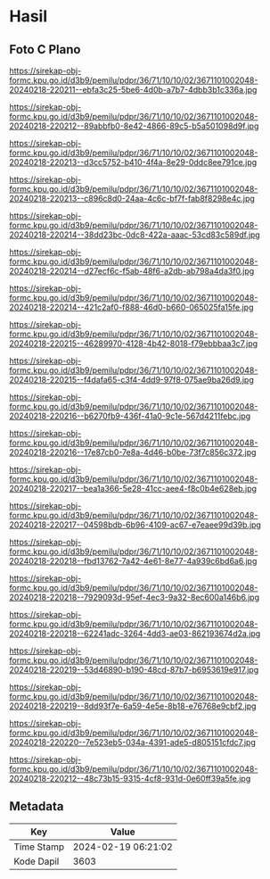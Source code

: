 # Hasil

## Foto C Plano

https://sirekap-obj-formc.kpu.go.id/d3b9/pemilu/pdpr/36/71/10/10/02/3671101002048-20240218-220211--ebfa3c25-5be6-4d0b-a7b7-4dbb3b1c336a.jpg

https://sirekap-obj-formc.kpu.go.id/d3b9/pemilu/pdpr/36/71/10/10/02/3671101002048-20240218-220212--89abbfb0-8e42-4866-89c5-b5a501098d9f.jpg

https://sirekap-obj-formc.kpu.go.id/d3b9/pemilu/pdpr/36/71/10/10/02/3671101002048-20240218-220213--d3cc5752-b410-4f4a-8e29-0ddc8ee791ce.jpg

https://sirekap-obj-formc.kpu.go.id/d3b9/pemilu/pdpr/36/71/10/10/02/3671101002048-20240218-220213--c896c8d0-24aa-4c6c-bf7f-fab8f8298e4c.jpg

https://sirekap-obj-formc.kpu.go.id/d3b9/pemilu/pdpr/36/71/10/10/02/3671101002048-20240218-220214--38dd23bc-0dc8-422a-aaac-53cd83c589df.jpg

https://sirekap-obj-formc.kpu.go.id/d3b9/pemilu/pdpr/36/71/10/10/02/3671101002048-20240218-220214--d27ecf6c-f5ab-48f6-a2db-ab798a4da3f0.jpg

https://sirekap-obj-formc.kpu.go.id/d3b9/pemilu/pdpr/36/71/10/10/02/3671101002048-20240218-220214--421c2af0-f888-46d0-b660-065025fa15fe.jpg

https://sirekap-obj-formc.kpu.go.id/d3b9/pemilu/pdpr/36/71/10/10/02/3671101002048-20240218-220215--46289970-4128-4b42-8018-f79ebbbaa3c7.jpg

https://sirekap-obj-formc.kpu.go.id/d3b9/pemilu/pdpr/36/71/10/10/02/3671101002048-20240218-220215--f4dafa65-c3f4-4dd9-97f8-075ae9ba26d9.jpg

https://sirekap-obj-formc.kpu.go.id/d3b9/pemilu/pdpr/36/71/10/10/02/3671101002048-20240218-220216--b6270fb9-436f-41a0-9c1e-567d4211febc.jpg

https://sirekap-obj-formc.kpu.go.id/d3b9/pemilu/pdpr/36/71/10/10/02/3671101002048-20240218-220216--17e87cb0-7e8a-4d46-b0be-73f7c856c372.jpg

https://sirekap-obj-formc.kpu.go.id/d3b9/pemilu/pdpr/36/71/10/10/02/3671101002048-20240218-220217--bea1a366-5e28-41cc-aee4-f8c0b4e628eb.jpg

https://sirekap-obj-formc.kpu.go.id/d3b9/pemilu/pdpr/36/71/10/10/02/3671101002048-20240218-220217--04598bdb-6b96-4109-ac67-e7eaee99d39b.jpg

https://sirekap-obj-formc.kpu.go.id/d3b9/pemilu/pdpr/36/71/10/10/02/3671101002048-20240218-220218--fbd13762-7a42-4e61-8e77-4a939c6bd6a6.jpg

https://sirekap-obj-formc.kpu.go.id/d3b9/pemilu/pdpr/36/71/10/10/02/3671101002048-20240218-220218--7929093d-95ef-4ec3-9a32-8ec600a146b6.jpg

https://sirekap-obj-formc.kpu.go.id/d3b9/pemilu/pdpr/36/71/10/10/02/3671101002048-20240218-220218--62241adc-3264-4dd3-ae03-862193674d2a.jpg

https://sirekap-obj-formc.kpu.go.id/d3b9/pemilu/pdpr/36/71/10/10/02/3671101002048-20240218-220219--53d46890-b190-48cd-87b7-b6953619e917.jpg

https://sirekap-obj-formc.kpu.go.id/d3b9/pemilu/pdpr/36/71/10/10/02/3671101002048-20240218-220219--8dd93f7e-6a59-4e5e-8b18-e76768e9cbf2.jpg

https://sirekap-obj-formc.kpu.go.id/d3b9/pemilu/pdpr/36/71/10/10/02/3671101002048-20240218-220220--7e523eb5-034a-4391-ade5-d805151cfdc7.jpg

https://sirekap-obj-formc.kpu.go.id/d3b9/pemilu/pdpr/36/71/10/10/02/3671101002048-20240218-220212--48c73b15-9315-4cf8-931d-0e60ff39a5fe.jpg


## Metadata

| Key        | Value               |
| ---------- | ------------------- |
| Time Stamp | 2024-02-19 06:21:02 |
| Kode Dapil | 3603                |



